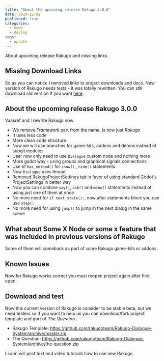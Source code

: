 ```yaml
---
title: "About the upcoming release Rakugo 3.0.0"
date: 2020-12-02
published: true
categories:
  - news
  - devlog
tags:
  - update
---
```


About upcoming release Rakugo and missing links.

## Missing Download Links

So as you can notice I removed links to project downloads and docs.
New version of Rakugo needs tests - it was totally rewritten.
You can stili download old version if you want [here](https://github.com/rakugoteam/Rakugo-Dialogue-System-archive/releases/tag/2.1.06).

## About the upcoming release Rakugo 3.0.0

Vaasref and I rewrite Rakugo now:
- We remove *Framework* part from the name, is now just *Rakugo*
- It uses less code
- More clean code structure
- Now we will use branches for game-kits, addons and demos instead of subgit modules
- User now only need to use `Dialogue` custom node and nothing more
- More godot way - using groups and graphical signals connections
- Use of `has_method()` for `show()` , `hide()` statements
- Now `Dialogue` uses thread
- Removed RakugoProjectSettings tab in favor of using standard Godot's ProjectSettings in better way
- Now you can combine `say()`, `ask()` and `menu()` statements instead of using just one of them at once
- No more need for `if next_state():`, now after statements block you can use `step()`
- No more need for using `jump()` to jump in the next dialog in the same scene

## What about Some X Node or some x feature that was included in previous versions of Rakugo
Some of them will comeback as part of some Rakugo game-kits or addons.

## Known Issues
Now for Rakugo works correct you must reopen project again after first open.

## Download and test

Now this current version of Rakugo is consider to be stable beta, but we need testers so if you want to help us
 you can download/fork project template and port of *The Question*.

- Rakugo Template: https://github.com/rakugoteam/Rakugo-Dialogue-System/archive/master.zip
- The Question: https://github.com/rakugoteam/Rakugo-Dialogue-System/archive/the-question.zip

I soon will post text and video tutorials how to use new Rakugo.